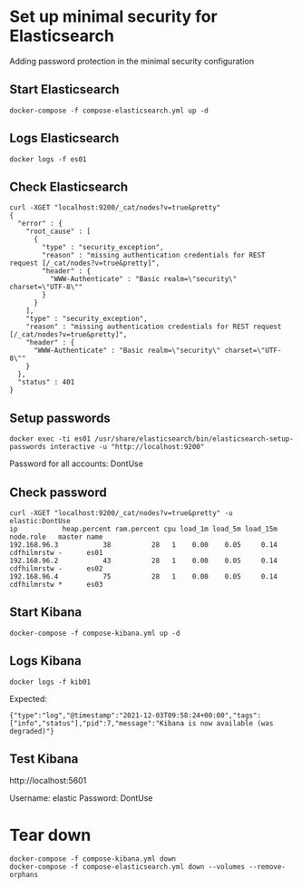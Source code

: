 # Set up minimal security for Elasticsearch

Adding password protection in the minimal security configuration

## Start Elasticsearch

```
docker-compose -f compose-elasticsearch.yml up -d
```

## Logs Elasticsearch

```
docker logs -f es01
```

## Check Elasticsearch

```
curl -XGET "localhost:9200/_cat/nodes?v=true&pretty" 
{
  "error" : {
    "root_cause" : [
      {
        "type" : "security_exception",
        "reason" : "missing authentication credentials for REST request [/_cat/nodes?v=true&pretty]",
        "header" : {
          "WWW-Authenticate" : "Basic realm=\"security\" charset=\"UTF-8\""
        }
      }
    ],
    "type" : "security_exception",
    "reason" : "missing authentication credentials for REST request [/_cat/nodes?v=true&pretty]",
    "header" : {
      "WWW-Authenticate" : "Basic realm=\"security\" charset=\"UTF-8\""
    }
  },
  "status" : 401
}
```

## Setup passwords

```
docker exec -ti es01 /usr/share/elasticsearch/bin/elasticsearch-setup-passwords interactive -u "http://localhost:9200"
```

Password for all accounts: DontUse

## Check password

```
curl -XGET "localhost:9200/_cat/nodes?v=true&pretty" -u elastic:DontUse  
ip           heap.percent ram.percent cpu load_1m load_5m load_15m node.role   master name
192.168.96.3           38          28   1    0.00    0.05     0.14 cdfhilmrstw -      es01
192.168.96.2           43          28   1    0.00    0.05     0.14 cdfhilmrstw -      es02
192.168.96.4           75          28   1    0.00    0.05     0.14 cdfhilmrstw *      es03
```

## Start Kibana

```
docker-compose -f compose-kibana.yml up -d
```

## Logs Kibana

```
docker logs -f kib01
```
Expected:
```
{"type":"log","@timestamp":"2021-12-03T09:58:24+00:00","tags":["info","status"],"pid":7,"message":"Kibana is now available (was degraded)"}
```

## Test Kibana

http://localhost:5601

Username: elastic
Password: DontUse

# Tear down

```
docker-compose -f compose-kibana.yml down
docker-compose -f compose-elasticsearch.yml down --volumes --remove-orphans
```

